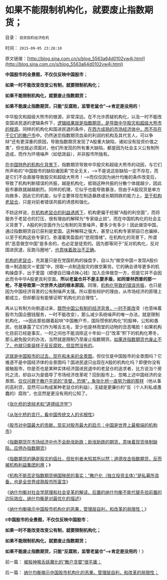 # 如果不能限制机构化，就要废止指数期货；

目录： `投资投机经济危机` 

时间： `2015-09-05 23:28:10` 

原文链接：[http://blog.sina.com.cn/s/blog_5563a64d0102vw4j.html](http://blog.sina.com.cn/s/blog_5563a64d0102vw4j.html)

**中国股市的全景图，不仅仅反映中国股市**；

**如果一时不能改变改变公有制，就要限制机构化；**

**如果不能限制机构化，就要废止指数期货；**

**如果不能废止指数期货，只能“反腐败，监管老鼠仓”——>肯定是没用的**！

中华股灾和超级大熊市的根源，非常深远。在不允许质疑机构化，以及一时不能改变国进民退的逻辑条件下，[逻辑结果就是指数期货，是导致中华股灾和超级大熊市的根源](../../../2015/9/1/指数期货的确是股灾的癌灶，但批判者隔靴搔痒.md)。同样的机构化和国进民退的条件，[在西方成熟的市场经济体中，而不存在于它们的散户市](../../../2015/8/31/中国A股严重机构化后，指数期货的畸变和失真，及误导；.md)中。仍然迷恋指数期货血染的利润的机构及其代言人，可以争辩“还有更深重的原因，导致指数期货发现了A股重大缺陷，诸如没有投资价值之类”，但也就必须面对，他们所发现的所有重大缺陷，都是因为社会主义公有制所造成，而作为环境噪声（如低效益），并非股市所独有。

[在中国特色的机构化背景下](../../../2015/8/31/中国A股严重机构化后，指数期货的畸变和失真，及误导；.md)，指数期货导致中华股灾和超级大熊市的动因，与它们所声称的“中国股市的缺陷诸因素”完全无关，——>不是说这些缺陷一定不存在，而是它们不会直接导致股灾和超级大熊市！——>而仅仅因为纳什均衡的条件改变后，导致了机构判断错误的共振，越是机构化，抵销这种共振的分散个体就越少，因此股市暴跌就越越剧烈。同样的机理，它似乎也能导致暴涨，但由于A股现货是单方向做多，因此它的机能，似乎主要体现在制造暴跌或长期阴跌的能力上。[至于机构老鼠仓](../../../2015/7/17/指数期货的老鼠仓，在超级大熊市和大股灾中的共同点；.md)，只是对前者错误共振的诱惑和强化。

不妨这样说，[在机构老鼠仓的利益诱惑下](../../../2013/6/20/只有行政垄断的机构化，指数期货才能清一色做空；.md)，机构更偏于挖掘“A股的利空面”，而将服务于老鼠仓的打压，很有理由的解释为“专家级止损”。而在中国机构化的社会主义背景下，A股的利空面作为公有制的背景噪声，要多少有多少！因此做空中国，通过指数期货自已获利是爱国。这种解释之强大，甚至让机构专家把自已也骗掉，以至于机构这些专家们，弥漫着笑盈盈的“悲观情绪”。在机构化的背景下，所谓抓“恶意做空中国”是多余的，也必定是徒劳的。因为那等同于“反对机构化，反对国进民退，反跑马圈地”，[也意味着政治不正确](../../../2012/10/17/除了暴露特殊利益集团，改革初期什么也改变不了.md)。

[机构的老鼠仓](../../../2012/7/3/A股的牛市都是机构的老鼠仓发动的.md)，充其量只是在党国机构的操盘手，自以为“做空中国＝发现A股价值＝制造股灾＝爱国”中，捞取一点制造股灾的做空筹劳。它的确会诱导更多的机构操盘手，出于爱国（顺便自已赚点昧心钱）加入总体做空一方，但是它并不会因此而令中华A股更具利空面。**所以老鼠仓并不是主要矛盾，如同普林西普的那一枪，不是导致第一次世界大战的根本原因**。同理，[机构化导致的错误共振](../../../2015/8/26/A股机构化让C浪与“世界股灾”相关联；.md)，也只是因为中国经济背景的公有制噪声太强。所以那些辩护的理由，从市场经济的原理上都成立，但却都没有能够证明“机构化的合理性”。

再从公有制方向倒退过来，[既然中国公有制的经济背景，一时不能改](../../../2012/9/6/傻逼绝对可以“胜天”.md)变（也意味着股市为国企圈钱服务，一时不能改变），那么减少系统噪声的唯一办法，就是限制机构化，——>因此那些跟着起哄“中国散户市，国际惯例机构化”的股神，公知和愚民，也就暴露了它们作为喉舌五毛，至少也是林雨堂的动物的丑恶嘴脸！如果机构化目前已经是事实，一时之间也不能消除这十年如一日“改革”积下的机构化寒冬，那么避免股灾的办法，当然就是限制乃至废止指数期货。[如果连指数期货也废止不了，也就只能装样子反反腐败，但显然没有的](http://blog.sina.com.cn/s/blog_5563a64d0102v6rx.html)。

[这就是中国股市的过去，现在和未来的全景图](../../../2013/10/29/流动性定律对中国股市的两个先验结论.md)。但仅仅是中国股市的全景图吗？它难道不是中国经济体的全景图吗？国进民退只出现在A股的机构化吗？即便你没有接触股市，你是否也是某种实体经济国进民退中的老鼠仓的追求者，比方说当个房托之流，却自以为是倡导了市场经济改革呢？回到股市上，忽略上述中国经济的全景图，[仅仅问罪于散户平民的“贪婪，恐惧”，象张化桥一直努力做的那样](../../../2015/8/29/从张化桥的言行，看中国传统文人的劣根性.md)（他从事的高利贷，显然可以构成某种老鼠仓的利益），无疑是更廉价的“反（个人利私或愚蠢的）腐败”，也显然是更没有用的公知了。

《[张化桥的诡辩术和“道德经济学”](../../../2015/8/28/张化桥的诡辩术和“道德经济学”.md)》

《[从张化桥的言行，看中国传统文人的劣根性](../../../2015/8/29/从张化桥的言行，看中国传统文人的劣根性.md)》

《[股市对中国最大的贡献，现实对股市最大的启示；中国是世界上最极端的机构市](../../../2015/8/30/中国是世界上最极端的机构市，全世界成熟市场，都是散户经济.md)》

《[指数期货在市场经济中也不会助涨助跌；助涨助跌的期货，意味着现货体制缺陷，应停办指数期货](../../../2015/8/31/中国A股严重机构化后，指数期货的畸变和失真，及误导；.md)》

《[指数期货的确是股灾的癌灶，但批判者未知其所以然；道德攻击指数期货，反而被机构利益集团利用](../../../2015/9/1/指数期货的确是股灾的癌灶，但批判者隔靴搔痒.md)**；**》

《[机构不能否定指数期货祸国殃民的事实；“散户化（独立投资主体）”是私募所具备，也是全世界成熟股市所富含](../../../2015/9/2/机构化是指数期货老鼠仓有效打压股市的充分条件.md)》

《[纳什均衡对社会学原理和社会变革的解读，后置的纳什均衡不能代替先验前置的边际效应，纳什均衡是对最优化的描述](../../../2015/9/3/纳什均衡对社会学原理和社会变革的解读.md)》

《[纳什均衡揭示中国股市机构化的恶果，管理层自利，和改革的局限性；](../../../2015/9/4/纳什均衡揭示中国股市机构化的恶果，管理层自利，和改革的局限性；.md)》

《**中国股市的全景图，不仅仅反映中国股市**；

**如果一时不能改变改变公有制，就要限制机构化；**

**如果不能限制机构化，就要废止指数期货；**

**如果不能废止指数期货，只能“反腐败，监管老鼠仓”——>肯定是没用的**！》

前一篇： [被股神喉舌妖魔化的“散户贪婪”很平庸；](../../../2015/9/7/被股神喉舌妖魔化的“散户贪婪”很平庸；.md)

后一篇： [纳什均衡揭示中国股市机构化的恶果，管理层自利，和改革的局限性；](../../../2015/9/4/纳什均衡揭示中国股市机构化的恶果，管理层自利，和改革的局限性；.md)

